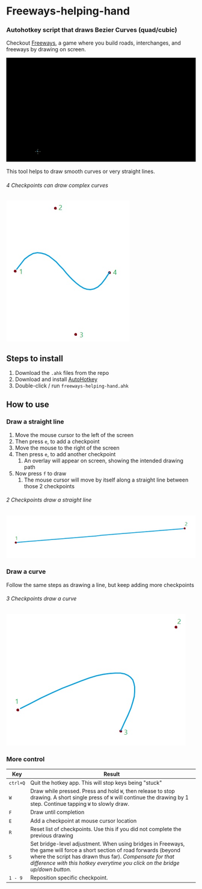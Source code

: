 # Freeways-helping-hand

### Autohotkey script that draws Bezier Curves (quad/cubic)

Checkout [Freeways](https://captaingames.itch.io/freeways), a game where you build roads, interchanges, and freeways by drawing on screen.

![Demo](./storage/demo.gif?raw=true "A demo of the draw tool")

This tool helps to draw smooth curves or very straight lines.

###### 4 Checkpoints can draw complex curves
![A relay network](./storage/4-checkpoints.jpg?raw=true "A Cubic Bezier Curve")

## Steps to install
1. Download the `.ahk` files from the repo
2. Download and install [AutoHotkey](https://www.autohotkey.com/)
3. Double-click / run `freeways-helping-hand.ahk`

## How to use
### Draw a straight line
1. Move the mouse cursor to the left of the screen
2. Then press `e`, to add a checkpoint
3. Move the mouse to the right of the screen
4. Then press `e`, to add another checkpoint
   1. An overlay will appear on screen, showing the intended drawing path 
5. Now press `f` to draw
   1. The mouse cursor will move by itself along a straight line between those 2 checkpoints

###### 2 Checkpoints draw a straight line
![A relay network](./storage/2-checkpoints.jpg?raw=true "A line")

### Draw a curve
Follow the same steps as drawing a line, but keep adding more checkpoints

###### 3 Checkpoints draw a curve
![A relay network](./storage/3-checkpoints.jpg?raw=true "A Quadratic Bezier Curve")

### More control

| Key | Result |
| --- | ----------- |
| `ctrl+Q` | Quit the hotkey app. This will stop keys being "stuck" |
| `W` | Draw while pressed. Press and hold `W`, then release to stop drawing. A short single press of `W` will continue the drawing by 1 step. Continue tapping `W` to slowly draw. |
| `F` | Draw until completion |
| `E` | Add a checkpoint at mouse cursor location |
| `R` | Reset list of checkpoints. Use this if you did not complete the previous drawing |
| `S` | Set bridge-level adjustment. When using bridges in Freeways, the game will force a short section of road forwards (beyond where the script has drawn thus far). *Compensate for that difference with this hotkey everytime you click on the bridge up/down button.* |
| `1 - 9` | Reposition specific checkpoint. |

